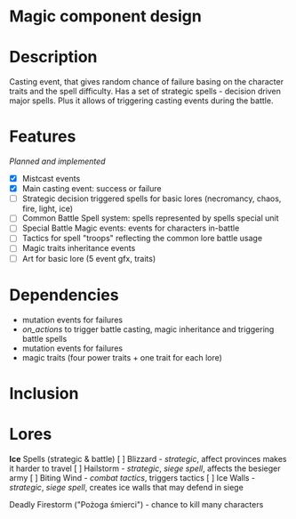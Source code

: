 Magic component design
=================

# Description 
  Casting event, that gives random chance of failure basing on the
  character traits and the spell difficulty.
  Has a set of strategic spells - decision driven major spells.
  Plus it allows of triggering casting events during the battle.
  

# Features 
_Planned and implemented_

  - [x] Mistcast events
  - [x] Main casting event: success or failure
  - [ ] Strategic decision triggered spells for basic lores (necromancy, chaos, fire, light, ice)
  - [ ] Common Battle Spell system: spells represented by spells special unit 
  - [ ] Special Battle Magic events: events for characters in-battle
  - [ ] Tactics for spell "troops" reflecting the common lore battle usage
  - [ ] Magic traits inheritance events
  - [ ] Art for basic lore (5 event gfx, traits)

# Dependencies
  - mutation events for failures
  - *on_actions* to trigger battle casting, magic inheritance and triggering battle spells
  - mutation events for failures
  - magic traits (four power traits + one trait for each lore)

# Inclusion



# Lores

**Ice**
Spells (strategic & battle)
 [ ] Blizzard - _strategic_, affect provinces makes it harder to travel
 [ ] Hailstorm - _strategic_, _siege spell_, affects the besieger army
 [ ] Biting Wind - _combat tactics_, triggers tactics
 [ ] Ice Walls - _strategic_, _siege spell_, creates ice walls that may defend in siege


Deadly Firestorm ("Pożoga śmierci") - chance to kill many characters
  
